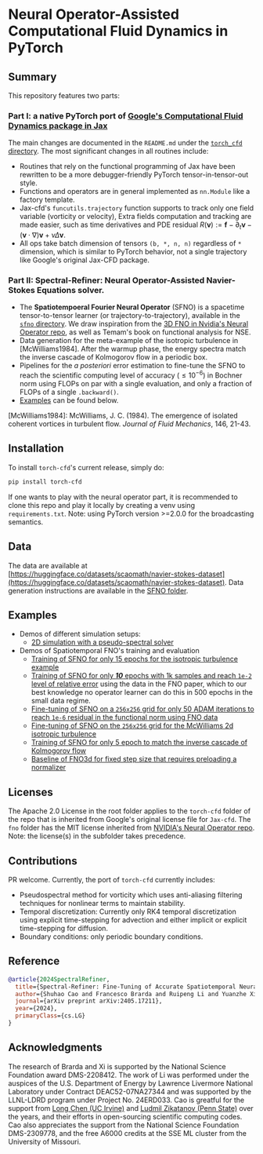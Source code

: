 # Neural Operator-Assisted Computational Fluid Dynamics in PyTorch

## Summary 

This repository features two parts:

### Part I: a native PyTorch port of [Google's Computational Fluid Dynamics package in Jax](https://github.com/google/jax-cfd)
The main changes are documented in the `README.md` under the [`torch_cfd` directory](/torch_cfd/). The most significant changes in all routines include:
  - Routines that rely on the functional programming of Jax have been rewritten to be a more debugger-friendly PyTorch tensor-in-tensor-out style.
  - Functions and operators are in general implemented as `nn.Module` like a factory template.
  - Jax-cfd's `funcutils.trajectory` function supports to track only one field variable (vorticity or velocity), Extra fields computation and tracking are made easier, such as time derivatives and PDE residual $R(\boldsymbol{v}):=\boldsymbol{f}-\partial_t \boldsymbol{v}-(\boldsymbol{v}\cdot\nabla)\boldsymbol{v} + \nu \Delta \boldsymbol{v}$.
  - All ops take batch dimension of tensors `(b, *, n, n)` regardless of `*` dimension, which is similar to PyTorch behavior, not a single trajectory like Google's original Jax-CFD package.

### Part II: Spectral-Refiner: Neural Operator-Assisted Navier-Stokes Equations solver.
  - The **Spatiotempoeral Fourier Neural Operator** (SFNO) is a spacetime tensor-to-tensor learner (or trajectory-to-trajectory), available in the [`sfno` directory](/sfno/). We draw inspiration from the [3D FNO in Nvidia's Neural Operator repo](https://github.com/neuraloperator/neuraloperator), as well as Temam's book on functional analysis for NSE.
  - Data generation for the meta-example of the isotropic turbulence in [McWilliams1984]. After the warmup phase, the energy spectra match the inverse cascade of Kolmogorov flow in a periodic box.
  - Pipelines for the *a posteriori* error estimation to fine-tune the SFNO to reach the scientific computing level of accuracy ($\le 10^{-6}$) in Bochner norm using FLOPs on par with a single evaluation, and only a fraction of FLOPs of a single `.backward()`.
  - [Examples](#examples) can be found below.

[McWilliams1984]: McWilliams, J. C. (1984). The emergence of isolated coherent vortices in turbulent flow. *Journal of Fluid Mechanics*, 146, 21-43.

## Installation
To install `torch-cfd`'s current release, simply do:
```bash
pip install torch-cfd
```
If one wants to play with the neural operator part, it is recommended to clone this repo and play it locally by creating a venv using `requirements.txt`. Note: using PyTorch version >=2.0.0 for the broadcasting semantics.

## Data
The data are available at [https://huggingface.co/datasets/scaomath/navier-stokes-dataset](https://huggingface.co/datasets/scaomath/navier-stokes-dataset).
Data generation instructions are available in the [SFNO folder](/sfno/).


## Examples
- Demos of different simulation setups:
  - [2D simulation with a pseudo-spectral solver](/examples/Kolmogrov2d_rk4_cn_forced_turbulence.ipynb)
- Demos of Spatiotemporal FNO's training and evaluation
  - [Training of SFNO for only 15 epochs for the isotropic turbulence example](/examples/ex2_SFNO_train.ipynb)
  - [Training of SFNO for only ***10*** epochs with 1k samples and reach `1e-2` level of relative error](/examples/ex2_SFNO_train_fnodata.ipynb) using the data in the FNO paper, which to our best knowledge no operator learner can do this in 500 epochs in the small data regime.
  - [Fine-tuning of SFNO on a `256x256` grid for only 50 ADAM iterations to reach `1e-6` residual in the functional norm using FNO data](/examples/ex2_SFNO_finetune_fnodata.ipynb)
  - [Fine-tuning of SFNO on the `256x256` grid for the McWilliams 2d isotropic turbulence](/examples/ex2_SFNO_finetune_McWilliams2d.ipynb)
  - [Training of SFNO for only 5 epoch to match the inverse cascade of Kolmogorov flow](/examples/ex2_SFNO_5ep_spectra.ipynb)
  - [Baseline of FNO3d for fixed step size that requires preloading a normalizer](/examples/ex2_FNO3d_train_normalized.ipynb)

## Licenses
The Apache 2.0 License in the root folder applies to the `torch-cfd` folder of the repo that is inherited from Google's original license file for `Jax-cfd`. The `fno` folder has the MIT license inherited from [NVIDIA's Neural Operator repo](https://github.com/neuraloperator/neuraloperator). Note: the license(s) in the subfolder takes precedence.

## Contributions
PR welcome. Currently, the port of `torch-cfd` currently includes:
- Pseudospectral method for vorticity which uses anti-aliasing filtering techniques for nonlinear terms to maintain stability.
- Temporal discretization: Currently only RK4 temporal discretization using explicit time-stepping for advection and either implicit or explicit time-stepping for diffusion.
- Boundary conditions: only periodic boundary conditions.

## Reference
```bibtex
@article{2024SpectralRefiner,
  title={Spectral-Refiner: Fine-Tuning of Accurate Spatiotemporal Neural Operator for Turbulent Flows},
  author={Shuhao Cao and Francesco Brarda and Ruipeng Li and Yuanzhe Xi},
  journal={arXiv preprint arXiv:2405.17211},
  year={2024},
  primaryClass={cs.LG}
}
```

## Acknowledgments
The research of Brarda and Xi is supported by the National Science Foundation award DMS-2208412. 
The work of Li was performed under the auspices of
the U.S. Department of Energy by Lawrence Livermore National Laboratory under Contract DEAC52-07NA27344 and was supported by the LLNL-LDRD program under Project No. 24ERD033. Cao is greatful for the support from [Long Chen (UC Irvine)](https://github.com/lyc102/ifem) and 
[Ludmil Zikatanov (Penn State)](https://github.com/HAZmathTeam/hazmath) over the years, and their efforts in open-sourcing scientific computing codes. Cao also appreciates the support from the National Science Foundation DMS-2309778, and the free A6000 credits at the SSE ML cluster from the University of Missouri.